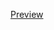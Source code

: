 <a href="https://raw.githack.com/Muntazir-43/Web-Development-Lab-Tasks/main/Lab%20Task%202/Task%20no%2002.html">Preview</a> 
